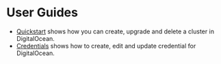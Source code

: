 # User Guides

- [Quickstart](quickstart/README.md) shows how you can create, upgrade and delete a cluster in DigitalOcean.
- [Credentials](credentials/README.md) shows how to create, edit and update credential for DigitalOcean.
